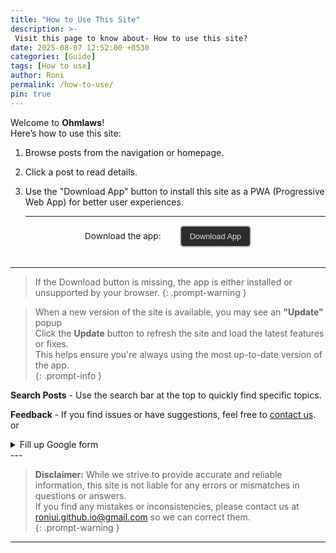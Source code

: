 ```yaml
---
title: "How to Use This Site"
description: >-
 Visit this page to know about- How to use this site?
date: 2025-08-07 12:52:00 +0530
categories: [Guide]
tags: [How to use]
author: Roni
permalink: /how-to-use/
pin: true
---
```



Welcome to **Ohmlaws**!  
Here’s how to use this site:

1. Browse posts from the navigation or homepage.
2. Click a post to read details.
3. Use the "Download App" button to install this site as a PWA (Progressive Web App) for better user experiences.
 
   ---
   
<div class="sbco" id="pwa-install-section">
  <span id="pwa-install-text">Download the app:</span>
  <button id="pwa-install-btn">Download App</button>
</div>

   ---
   
> If the Download button is missing, the app is either installed or unsupported by your browser.
{: .prompt-warning }

> When a new version of the site is available, you may see an **"Update"** popup  
> Click the **Update** button to refresh the site and load the latest features or fixes.  
> This helps ensure you're always using the most up-to-date version of the app.  
{: .prompt-info }

**Search Posts** -
Use the search bar at the top to quickly find specific topics.

**Feedback** - 
If you find issues or have suggestions, feel free to [contact us](mailto:roniui.github.io@gmail.com).
or 
<details>
  <summary>Fill up Google form</summary>
<iframe src="https://docs.google.com/forms/d/e/1FAIpQLSeIvBGzPXlJiYrUlBTd2FK2UNeOa8Vd8mTn7YuDQSGXs-MNnw/viewform?embedded=true" width="100%" height="1280" frameborder="0" marginheight="0" marginwidth="0">Loading…</iframe>
</details>
---


> **Disclaimer:** While we strive to provide accurate and reliable information, this site is not liable for any errors or mismatches in questions or answers.  
> If you find any mistakes or inconsistencies, please contact us at [roniui.github.io@gmail.com](mailto:roniui.github.io@gmail.com) so we can correct them.  
{: .prompt-warning }
 
---
<style>
.sbco {
  display: flex;
  align-items: center;
  justify-content: center;
  margin-top: auto;        /* Pushes to bottom if sidebar is flex-column */
  margin-bottom: 32px;     /* Space from bottom */
  width: 100%;
  font-size: 0.98em;
  /* If your sidebar is NOT flex, use padding-top: 60px; instead of margin-top:auto */
  gap: 30px;
  }
#pwa-install-btn {
  padding: 8px 14px;
  font-size: 0.8rem;
  color: #e0e0e0;
  background: #2c2c2c;
  border: 2px solid #c0c0c0;
  border-radius: 6px;
  box-shadow: none;
  cursor: pointer;
  transition: background 0.3s, transform 0.2s;
}
#pwa-install-btn:hover, #pwa-install-btn:focus {
  background: #313745;
  color: #fff;
  transform: translateY(-2px) scale(1.03);
  outline: none;
}
</style>
